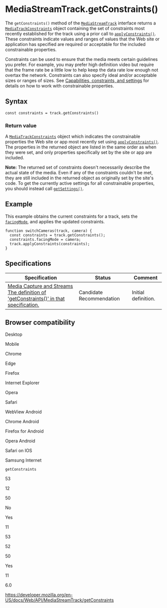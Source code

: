 # MediaStreamTrack.getConstraints()

The `getConstraints()` method of the [`MediaStreamTrack`](../mediastreamtrack) interface returns a [`MediaTrackConstraints`](../mediatrackconstraints) object containing the set of constraints most recently established for the track using a prior call to [`applyConstraints()`](applyconstraints). These constraints indicate values and ranges of values that the Web site or application has specified are required or acceptable for the included constrainable properties.

Constraints can be used to ensure that the media meets certain guidelines you prefer. For example, you may prefer high definition video but require that the frame rate be a little low to help keep the data rate low enough not overtax the network. Constraints can also specify ideal and/or acceptable sizes or ranges of sizes. See [Capabilities, constraints, and settings](../media_streams_api/constraints) for details on how to work with constrainable properties.

## Syntax

    const constraints = track.getConstraints()

### Return value

A [`MediaTrackConstraints`](../mediatrackconstraints) object which indicates the constrainable properties the Web site or app most recently set using [`applyConstraints()`](applyconstraints). The properties in the returned object are listed in the same order as when they were set, and only properties specifically set by the site or app are included.

**Note:** The returned set of constraints doesn't necessarily describe the actual state of the media. Even if any of the constraints couldn't be met, they are still included in the returned object as originally set by the site's code. To get the currently active settings for all constrainable properties, you should instead call [`getSettings()`](getsettings).

## Example

This example obtains the current constraints for a track, sets the [`facingMode`](../mediatrackconstraints/facingmode), and applies the updated constraints.

    function switchCameras(track, camera) {
      const constraints = track.getConstraints();
      constraints.facingMode = camera;
      track.applyConstraints(constraints);
    }

## Specifications

<table><thead><tr class="header"><th>Specification</th><th>Status</th><th>Comment</th></tr></thead><tbody><tr class="odd"><td><a href="https://w3c.github.io/mediacapture-main/#dom-mediastreamtrack-getconstraints">Media Capture and Streams<br />
<span class="small">The definition of 'getConstraints()' in that specification.</span></a></td><td><span class="spec-cr">Candidate Recommendation</span></td><td>Initial definition.</td></tr></tbody></table>

## Browser compatibility

Desktop

Mobile

Chrome

Edge

Firefox

Internet Explorer

Opera

Safari

WebView Android

Chrome Android

Firefox for Android

Opera Android

Safari on IOS

Samsung Internet

`getConstraints`

53

12

50

No

Yes

11

53

52

50

Yes

11

6.0

<a href="https://developer.mozilla.org/en-US/docs/Web/API/MediaStreamTrack/getConstraints" class="_attribution-link">https://developer.mozilla.org/en-US/docs/Web/API/MediaStreamTrack/getConstraints</a>
